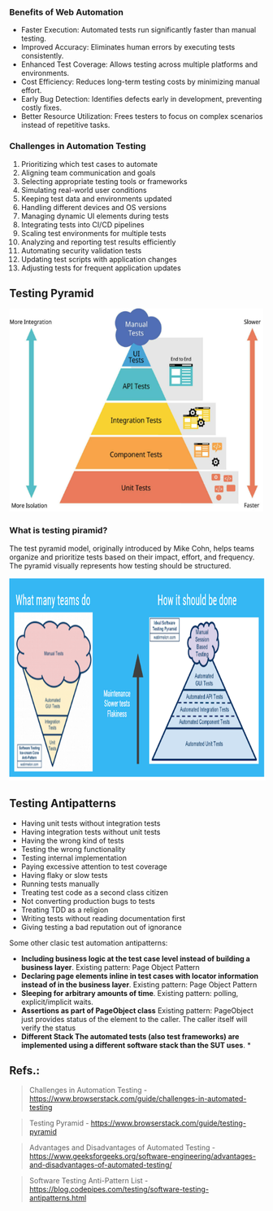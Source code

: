 
### Benefits of Web Automation

- Faster Execution: Automated tests run significantly faster than manual testing.
- Improved Accuracy: Eliminates human errors by executing tests consistently.
- Enhanced Test Coverage: Allows testing across multiple platforms and environments.
- Cost Efficiency: Reduces long-term testing costs by minimizing manual effort.
- Early Bug Detection: Identifies defects early in development, preventing costly fixes.
- Better Resource Utilization: Frees testers to focus on complex scenarios instead of repetitive tasks.

###  Challenges in Automation Testing

1. Prioritizing which test cases to automate
2. Aligning team communication and goals
3. Selecting appropriate testing tools or frameworks
4. Simulating real-world user conditions
5. Keeping test data and environments updated
6. Handling different devices and OS versions
7. Managing dynamic UI elements during tests
8. Integrating tests into CI/CD pipelines
9. Scaling test environments for multiple tests
10. Analyzing and reporting test results efficiently
11. Automating security validation tests
12. Updating test scripts with application changes
13. Adjusting tests for frequent application updates

## Testing Pyramid
<img src="img/test_pyramid.png" width="500" height="400">

### What is testing piramid?

The test pyramid model, originally introduced by Mike Cohn, helps teams organize and prioritize tests based on their impact, effort, and frequency. The pyramid visually represents how testing should be structured.


<img src="img/ui_antipatterns.png" width="800" height="400">

## Testing Antipatterns


- Having unit tests without integration tests
- Having integration tests without unit tests
- Having the wrong kind of tests
- Testing the wrong functionality
- Testing internal implementation
- Paying excessive attention to test coverage
- Having flaky or slow tests
- Running tests manually
- Treating test code as a second class citizen
- Not converting production bugs to tests
- Treating TDD as a religion
- Writing tests without reading documentation first
- Giving testing a bad reputation out of ignorance


Some other clasic test automation antipatterns:
- **Including business logic at the test case level instead of building a business layer**. Existing pattern: Page Object Pattern
- **Declaring page elements inline in test cases with locator information instead of in the business layer**. Existing pattern: Page Object Pattern
- **Sleeping for arbitrary amounts of time**. Existing pattern: polling, explicit/implicit waits.
- **Assertions as part of PageObject class** Existing pattern:  PageObject just provides status of the element to the caller. The caller itself will verify the status
- **Different Stack The automated tests (also test frameworks) are implemented using a different software stack than the SUT uses**. *

## Refs.:

> Challenges in Automation Testing - https://www.browserstack.com/guide/challenges-in-automated-testing

> Testing Pyramid - https://www.browserstack.com/guide/testing-pyramid

> Advantages and Disadvantages of Automated Testing - https://www.geeksforgeeks.org/software-engineering/advantages-and-disadvantages-of-automated-testing/

> Software Testing Anti-Pattern List - https://blog.codepipes.com/testing/software-testing-antipatterns.html 